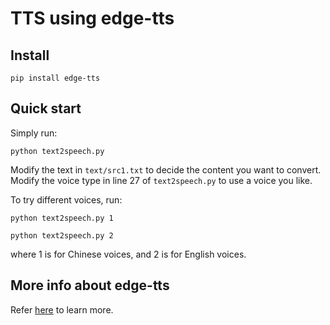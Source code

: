 # TTS using edge-tts

## Install
```
pip install edge-tts
```

## Quick start
Simply run:
```
python text2speech.py
```

Modify the text in `text/src1.txt` to decide the content you want to convert.
Modify the voice type in line 27 of `text2speech.py` to use a voice you like.

To try different voices, run:
```
python text2speech.py 1
```
```
python text2speech.py 2
```
where 1 is for Chinese voices, and 2 is for English voices.

## More info about edge-tts
Refer [here](https://github.com/rany2/edge-tts#installation) to learn more.
